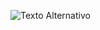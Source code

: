 ![Texto Alternativo](https://github.com/sevak19/AEDS-II/blob/main/PROVAS/Prova%20Pratica%201/Questao%20em%20C/Vogais%20Alien%C3%ADgenas.png?raw=true)
